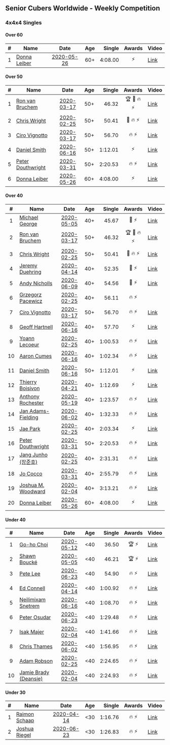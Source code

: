 ## Senior Cubers Worldwide - Weekly Competition
### 4x4x4 Singles

#### Over 60

| # | Name | Date | Age | Single | Awards | Video |
| :--: | -- | :--: | :--: | --: | :--: | -- |
| 1 | [Donna Leiber](../../persons/donna_leiber.md) | [2020-05-26](2020-05-26.md) | 60+ | 4:08.00 | ⚡ | [Link](https://www.facebook.com/events/637852836799991/permalink/640053636579911/) |

#### Over 50

| # | Name | Date | Age | Single | Awards | Video |
| :--: | -- | :--: | :--: | --: | :--: | -- |
| 1 | [Ron van Bruchem](../../persons/ron_van_bruchem.md) | [2020-03-17](2020-03-17.md) | 50+ | 46.32 | 🏆 🥇 🔥 ⚡ | [Link](https://www.facebook.com/events/211732526904866/permalink/216281769783275/) |
| 2 | [Chris Wright](../../persons/chris_wright.md) | [2020-02-25](2020-02-25.md) | 50+ | 50.41 | 🥈 🔥 ⚡ | [Link](https://www.facebook.com/events/805797596592397/permalink/808666752972148/) |
| 3 | [Ciro Vignotto](../../persons/ciro_vignotto.md) | [2020-03-17](2020-03-17.md) | 50+ | 56.70 | 🔥 ⚡ | [Link](https://www.facebook.com/events/211732526904866/permalink/212061480205304/) |
| 4 | [Daniel Smith](../../persons/daniel_smith.md) | [2020-06-16](2020-06-16.md) | 50+ | 1:12.01 | ⚡ | [Link](https://www.facebook.com/events/256188575607890/permalink/260576965169051/) |
| 5 | [Peter Douthwright](../../persons/peter_douthwright.md) | [2020-03-31](2020-03-31.md) | 50+ | 2:20.53 | 🔥 ⚡ | [Link](https://www.facebook.com/events/269276700734640/permalink/273111433684500/) |
| 6 | [Donna Leiber](../../persons/donna_leiber.md) | [2020-05-26](2020-05-26.md) | 60+ | 4:08.00 | ⚡ | [Link](https://www.facebook.com/events/637852836799991/permalink/640053636579911/) |

#### Over 40

| # | Name | Date | Age | Single | Awards | Video |
| :--: | -- | :--: | :--: | --: | :--: | -- |
| 1 | [Michael George](../../persons/michael_george.md) | [2020-05-05](2020-05-05.md) | 40+ | 45.67 | 🥇 ⚡ | [Link](https://www.facebook.com/events/557526585195168/permalink/559133148367845/) |
| 2 | [Ron van Bruchem](../../persons/ron_van_bruchem.md) | [2020-03-17](2020-03-17.md) | 50+ | 46.32 | 🏆 🥇 🔥 ⚡ | [Link](https://www.facebook.com/events/211732526904866/permalink/216281769783275/) |
| 3 | [Chris Wright](../../persons/chris_wright.md) | [2020-02-25](2020-02-25.md) | 50+ | 50.41 | 🥈 🔥 ⚡ | [Link](https://www.facebook.com/events/805797596592397/permalink/808666752972148/) |
| 4 | [Jeremy Duehring](../../persons/jeremy_duehring.md) | [2020-04-14](2020-04-14.md) | 40+ | 52.35 | 🥈 ⚡ | [Link](https://www.facebook.com/events/1400953806773430/permalink/1406261962909281/) |
| 5 | [Andy Nicholls](../../persons/andy_nicholls.md) | [2020-06-09](2020-06-09.md) | 40+ | 54.56 | 🥈 ⚡ | [Link](https://www.facebook.com/events/1130228284009045/permalink/1131107933921080/) |
| 6 | [Grzegorz Pacewicz](../../persons/grzegorz_pacewicz.md) | [2020-02-25](2020-02-25.md) | 40+ | 56.11 | 🔥 ⚡ | |
| 7 | [Ciro Vignotto](../../persons/ciro_vignotto.md) | [2020-03-17](2020-03-17.md) | 50+ | 56.70 | 🔥 ⚡ | [Link](https://www.facebook.com/events/211732526904866/permalink/212061480205304/) |
| 8 | [Geoff Hartnell](../../persons/geoff_hartnell.md) | [2020-06-16](2020-06-16.md) | 40+ | 57.70 | ⚡ | [Link](https://www.facebook.com/events/256188575607890/permalink/257661045460643/) |
| 9 | [Yoann Lecoeur](../../persons/yoann_lecoeur.md) | [2020-02-25](2020-02-25.md) | 40+ | 1:00.53 | 🔥 ⚡ | [Link](https://www.facebook.com/events/805797596592397/permalink/808608119644678/) |
| 10 | [Aaron Cumes](../../persons/aaron_cumes.md) | [2020-06-16](2020-06-16.md) | 40+ | 1:02.34 | 🔥 ⚡ | [Link](https://www.facebook.com/events/256188575607890/permalink/257120222181392/) |
| 11 | [Daniel Smith](../../persons/daniel_smith.md) | [2020-06-16](2020-06-16.md) | 50+ | 1:12.01 | ⚡ | [Link](https://www.facebook.com/events/256188575607890/permalink/260576965169051/) |
| 12 | [Thierry Boisivon](../../persons/thierry_boisivon.md) | [2020-04-21](2020-04-21.md) | 40+ | 1:12.69 | ⚡ | [Link](https://www.facebook.com/events/538096063773916/permalink/541927596724096/) |
| 13 | [Anthony Rochester](../../persons/anthony_rochester.md) | [2020-05-19](2020-05-19.md) | 40+ | 1:23.57 | 🔥 ⚡ | [Link](https://www.facebook.com/events/201300894172579/permalink/203252107310791/) |
| 14 | [Jan Adams-Fielding](../../persons/jan_adams_fielding.md) | [2020-06-02](2020-06-02.md) | 40+ | 1:32.33 | 🔥 ⚡ | [Link](https://www.facebook.com/events/573401076937046/permalink/578462709764216/) |
| 15 | [Jae Park](../../persons/jae_park.md) | [2020-02-25](2020-02-25.md) | 40+ | 2:03.34 | ⚡ | [Link](https://www.facebook.com/events/805797596592397/permalink/806066883232135/) |
| 16 | [Peter Douthwright](../../persons/peter_douthwright.md) | [2020-03-31](2020-03-31.md) | 50+ | 2:20.53 | 🔥 ⚡ | [Link](https://www.facebook.com/events/269276700734640/permalink/273111433684500/) |
| 17 | [Jang Junho (장준호)](../../persons/jang_junho.md) | [2020-02-25](2020-02-25.md) | 40+ | 2:31.31 | 🔥 ⚡ | [Link](https://www.facebook.com/events/805797596592397/permalink/810015492837274/) |
| 18 | [Jo Cocco](../../persons/jo_cocco.md) | [2020-03-31](2020-03-31.md) | 40+ | 2:55.79 | 🔥 ⚡ | [Link](https://www.facebook.com/events/269276700734640/permalink/271293767199600/) |
| 19 | [Joshua M. Woodward](../../persons/joshua_m_woodward.md) | [2020-02-04](2020-02-04.md) | 40+ | 3:13.21 | 🔥 ⚡ | [Link](https://www.facebook.com/joshua.m.woodward.9/videos/10157599917355342/) |
| 20 | [Donna Leiber](../../persons/donna_leiber.md) | [2020-05-26](2020-05-26.md) | 60+ | 4:08.00 | ⚡ | [Link](https://www.facebook.com/events/637852836799991/permalink/640053636579911/) |

#### Under 40

| # | Name | Date | Age | Single | Awards | Video |
| :--: | -- | :--: | :--: | --: | :--: | -- |
| 1 | [Go-ho Choi](../../persons/go_ho_choi.md) | [2020-05-12](2020-05-12.md) | <40 | 36.50 | 🏆 ⚡ | [Link](https://www.facebook.com/events/276138643524223/permalink/279409959863758/) |
| 2 | [Shawn Boucké](../../persons/shawn_boucke.md) | [2020-05-05](2020-05-05.md) | <40 | 46.21 | 🏆 ⚡ | [Link](https://www.facebook.com/events/543220986391837/permalink/548566115857324/) |
| 3 | [Pete Lee](../../persons/pete_lee.md) | [2020-06-23](2020-06-23.md) | <40 | 54.90 | 🔥 ⚡ | [Link](https://www.facebook.com/events/268636114456043/permalink/270820800904241/) |
| 4 | [Ed Connell](../../persons/ed_connell.md) | [2020-04-14](2020-04-14.md) | <40 | 1:00.92 | 🔥 ⚡ | [Link](https://www.facebook.com/events/1400953806773430/permalink/1404450843090393/) |
| 5 | [Neilimixam Snetrem](../../persons/neilimixam_snetrem.md) | [2020-06-16](2020-06-16.md) | <40 | 1:08.70 | 🔥 ⚡ | [Link](https://www.facebook.com/events/256188575607890/permalink/257142405512507&comment_id=257163745510373&notif_t=event_mall_comment&notif_id=1592413285803230&ref=m_notif/) |
| 6 | [Peter Osudar](../../persons/peter_osudar.md) | [2020-06-23](2020-06-23.md) | <40 | 1:29.48 | 🔥 ⚡ | [Link](https://www.facebook.com/events/268636114456043/permalink/273323990653922/) |
| 7 | [Isak Majer](../../persons/isak_majer.md) | [2020-02-04](2020-02-04.md) | <40 | 1:41.66 | 🔥 ⚡ | [Link](https://www.facebook.com/groups/1604105099735401/permalink/2139081646237741/) |
| 8 | [Chris Thames](../../persons/chris_thames.md) | [2020-06-02](2020-06-02.md) | <40 | 1:56.95 | 🔥 ⚡ | [Link](https://www.facebook.com/events/573401076937046/permalink/574702816806872/) |
| 9 | [Adam Robson](../../persons/adam_robson.md) | [2020-02-25](2020-02-25.md) | <40 | 2:24.65 | 🔥 ⚡ | [Link](https://www.facebook.com/events/805797596592397/permalink/809621066210050/) |
| 10 | [Jamie Brady (Deansie)](../../persons/jamie_brady.md) | [2020-02-04](2020-02-04.md) | <40 | 2:24.93 | 🔥 ⚡ | [Link](https://www.facebook.com/groups/1604105099735401/permalink/2139163042896268/) |

#### Under 30

| # | Name | Date | Age | Single | Awards | Video |
| :--: | -- | :--: | :--: | --: | :--: | -- |
| 1 | [Raimon Schaap](../../persons/raimon_schaap.md) | [2020-04-14](2020-04-14.md) | <30 | 1:16.76 | 🔥 ⚡ | [Link](https://www.facebook.com/events/1400953806773430/permalink/1405207589681385/) |
| 2 | [Joshua Riegel](../../persons/joshua_riegel.md) | [2020-06-23](2020-06-23.md) | <30 | 1:26.83 | 🔥 ⚡ | [Link](https://www.facebook.com/events/268636114456043/permalink/276409987011989/) |


<!-- Global site tag (gtag.js) - Google Analytics -->
<script async src="https://www.googletagmanager.com/gtag/js?id=UA-86348435-3"></script>
<script>window.dataLayer = window.dataLayer || []; function gtag() {dataLayer.push(arguments);} gtag('js', new Date()); gtag('config', 'UA-86348435-3');</script>
